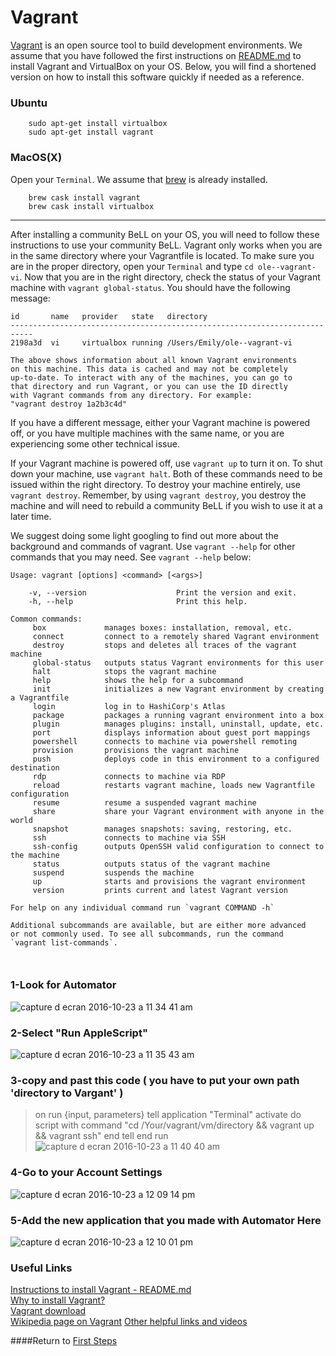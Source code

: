 # Vagrant

[Vagrant](https://www.vagrantup.com/) is an open source tool to build development environments. We assume that you have followed the first instructions on [README.md](https://github.com/dogi/ole--vagrant-vi) to install Vagrant and VirtualBox on your OS. Below, you will find a shortened version on how to install this software quickly if needed as a reference.

### Ubuntu
```
    sudo apt-get install virtualbox
    sudo apt-get install vagrant
```
### MacOS(X)
Open your `Terminal`. We assume that [brew](http://brew.sh/) is already installed.
```
    brew cask install vagrant
    brew cask install virtualbox
```

---------------------------------------------------------------------------

After installing a community BeLL on your OS, you will need to follow these instructions to use your community BeLL. Vagrant only works when you are in the same directory where your Vagrantfile is located. To make sure you are in the proper directory, open your `Terminal` and type `cd ole--vagrant-vi`.
Now that you are in the right directory, check the status of your Vagrant machine with `vagrant global-status`. You should have the following message:

```
id       name   provider   state   directory
---------------------------------------------------------------------------
2198a3d  vi     virtualbox running /Users/Emily/ole--vagrant-vi

The above shows information about all known Vagrant environments
on this machine. This data is cached and may not be completely
up-to-date. To interact with any of the machines, you can go to
that directory and run Vagrant, or you can use the ID directly
with Vagrant commands from any directory. For example:
"vagrant destroy 1a2b3c4d"
```
If you have a different message, either your Vagrant machine is powered off, or you have multiple machines with the same name, or you are experiencing some other technical issue.

If your Vagrant machine is powered off, use `vagrant up` to turn it on. To shut down your machine, use `vagrant halt`. Both of these commands need to be issued within the right directory. To destroy your machine entirely, use `vagrant destroy`. Remember, by using `vagrant destroy`, you destroy the machine and will need to rebuild a community BeLL if you wish to use it at a later time.

We suggest doing some light googling to find out more about the background and commands of vagrant. Use `vagrant --help` for other commands that you may need. See `vagrant --help` below:

```
Usage: vagrant [options] <command> [<args>]

    -v, --version                    Print the version and exit.
    -h, --help                       Print this help.

Common commands:
     box             manages boxes: installation, removal, etc.
     connect         connect to a remotely shared Vagrant environment
     destroy         stops and deletes all traces of the vagrant machine
     global-status   outputs status Vagrant environments for this user
     halt            stops the vagrant machine
     help            shows the help for a subcommand
     init            initializes a new Vagrant environment by creating a Vagrantfile
     login           log in to HashiCorp's Atlas
     package         packages a running vagrant environment into a box
     plugin          manages plugins: install, uninstall, update, etc.
     port            displays information about guest port mappings
     powershell      connects to machine via powershell remoting
     provision       provisions the vagrant machine
     push            deploys code in this environment to a configured destination
     rdp             connects to machine via RDP
     reload          restarts vagrant machine, loads new Vagrantfile configuration
     resume          resume a suspended vagrant machine
     share           share your Vagrant environment with anyone in the world
     snapshot        manages snapshots: saving, restoring, etc.
     ssh             connects to machine via SSH
     ssh-config      outputs OpenSSH valid configuration to connect to the machine
     status          outputs status of the vagrant machine
     suspend         suspends the machine
     up              starts and provisions the vagrant environment
     version         prints current and latest Vagrant version

For help on any individual command run `vagrant COMMAND -h`

Additional subcommands are available, but are either more advanced
or not commonly used. To see all subcommands, run the command
`vagrant list-commands`.



```

### 1-Look for Automator

![capture d ecran 2016-10-23 a 11 34 41 am](https://cloud.githubusercontent.com/assets/22469394/19625675/eb86c3a0-9916-11e6-9d52-bc7e7d61a408.png)
### 2-Select "Run AppleScript"

![capture d ecran 2016-10-23 a 11 35 43 am](https://cloud.githubusercontent.com/assets/22469394/19625702/dd33f88a-9917-11e6-8d12-b993113d3c86.png)
 ### 3-copy and past this code ( you have to put your own path 'directory to Vargant' )

> on run {input, parameters}
>   tell application "Terminal"
>        activate
>        do script with command "cd /Your/vagrant/vm/directory && vagrant up && vagrant ssh"
>    end tell
> end run
> ![capture d ecran 2016-10-23 a 11 40 40 am](https://cloud.githubusercontent.com/assets/22469394/19625712/2555a618-9918-11e6-96d3-18c8c175032b.png)
### 4-Go to your Account Settings

![capture d ecran 2016-10-23 a 12 09 14 pm](https://cloud.githubusercontent.com/assets/22469394/19625783/89f419be-9919-11e6-824f-a0fad0ad502d.png)
### 5-Add the new application that you made with Automator Here

![capture d ecran 2016-10-23 a 12 10 01 pm](https://cloud.githubusercontent.com/assets/22469394/19625786/a4c0a4d8-9919-11e6-8539-7f469812b07f.png)
### Useful  Links

[Instructions to install Vagrant - README.md](https://github.com/dogi/ole--vagrant-vi)  
[Why to install Vagrant?](https://www.vagrantup.com/docs/why-vagrant/)  
[Vagrant download](https://www.vagrantup.com/downloads.html)  
[Wikipedia page on Vagrant](https://en.wikipedia.org/wiki/Vagrant_%28software%29)
[Other helpful links and videos](https://open-learning-exchange.github.io/#!pages/faq.md#Helpful_Links)

   
####Return to [First Steps](firststeps.md)
